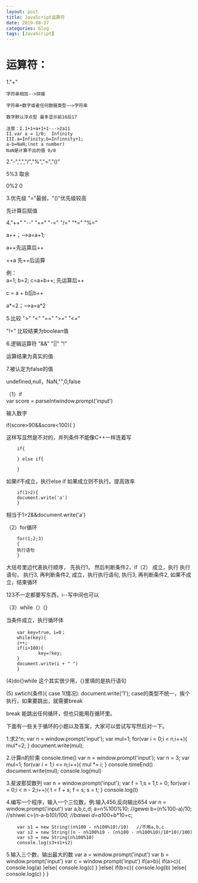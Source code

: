 ```yaml
---
layout: post
title: JavaScript运算符
date: 2019-08-27
categories: blog
tags: [JavaScript]
---
```


# 运算符：


 1."+"  
 
    字符串相加-->拼接

    字符串+数字或者任何数据类型——>字符串

    数字默认浮点型 最多显示前16后17

    注意：I.1+1+a+1+1--->2a11
    II.var a = 1/0;  Infinity
    III.a=Infinity;b=Infinnity+1;
    a-b=NaN;(not a number)
    NaN是计算不出的值 0/0

2."-",",","/","%","=","()"  

5%3 取余

0%2 0 

 3.优先级 "="最弱，"()"优先级较高 

 先计算后赋值

 4."++" "--" "+=" "-=" "/=" "*=" "%="  

a++；-->a=a+1;

a++先运算后++ 

++a 先++后运算

例：   
        a=1;
        b=2;
        c=a+b++;
先运算后++  

c = a + b后b++

a*=2；-->a=a*2

 5.比较 ">" "<" "==" ">=" "<=" 

 "!=" 比较结果为boolean值

6.逻辑运算符 "&&" "||" "!" 

运算结果为真实的值

7.被认定为false的值 

undefined,null，NaN,"",0,false

（1）if  
         var score = parseIntwindow.prompt('input') 

输入数字

if(score>90&&score<100){
}

这样写显然是不对的，并列条件不能像C++一样连着写


        if{

        } else if{

        }  


如果if不成立，执行else if 如果成立则不执行。提高效率



        if(1>2){
        document.write('a')
        }


相当于1>2&&document.write('a')

（2）for循环

        for(1;2;3)
        {
        执行语句
        }
大括号里边代表执行顺序，
先执行1，
然后判断条件2，if（2）
成立，执行 执行语句，
执行3,
再判断条件2,
成立，执行执行语句,
执行3,
再判断条件2,
如果不成立，结束循环

123不一定都要写东西，i--写中间也可以

（3）while（）{}

当条件成立，执行循环体

        var key=true，i=0；
        while(key){
        i++;
        if(i>100){
                key=!key;
        }
        document.write(i + " ")
        }
(4)do{}while
这个其实很少用，{}里填的是执行语句

(5)
swtich(条件){
    case 1(情况):
        document.write('1');
    case的类型不统一，挨个执行，如果要跳出，就需要break

break 能跳出任何循环，但也只能用在循环里。

下面有一些关于循环的小题以及答案，大家可以尝试写写然后对一下。

1.求2^n;
        var n = window.prompt('input');
        var mul=1;
        for(var i = 0;i < n;i++){
            mul*=2;
        }
        document.write(mul);


2.计算n的阶乘
        console.time()
        var n = window.prompt('input');
        var n = 3;
        var mul=1;
        for(var i = 1;i <= n;i++){
            mul *= i;
        }
        console.timeEnd()
        document.write(mul);
        console.log(mul)

3.斐波那契数列
        var n = window.prompt('input');
        var f = 1,s = 1,t = 0;
        for(var i = 0;i < n - 2;i++){
            t = f + s;
            f = s;
            s = t;
        }
        console.log(t)

4.编写一个程序，输入一个三位数，例:输入456,反向输出654
        var n = window.prompt('input')
        var a,b,c,d;
        a=n%100%10;  //gewei
        b=(n%100-a)/10;  //shiwei
        c=(n-a-b*10)/100; //baiwei
        d=a*100+b*10+c;

        var s1 = new String((n%100 - n%100%10)/10)   //不用a,b,c 
        var s2 = new String((n - n%100%10 - (n%100 - n%100%10)/10*10)/100)
        var s3 = new String(n%100%10)
        console.log(s3+s1+s2)
        

5.输入三个数，输出最大的数
        var a = window.prompt('input')
        var b = window.prompt('input')
        var c = window.prompt('input')
        if(a>b){
            if(a>c){
                console.log(a)
            }else{
                console.log(c)
            }
        }else{
            if(b>c){
                console.log(b)
            }else{
                console.log(c)
            }
        }